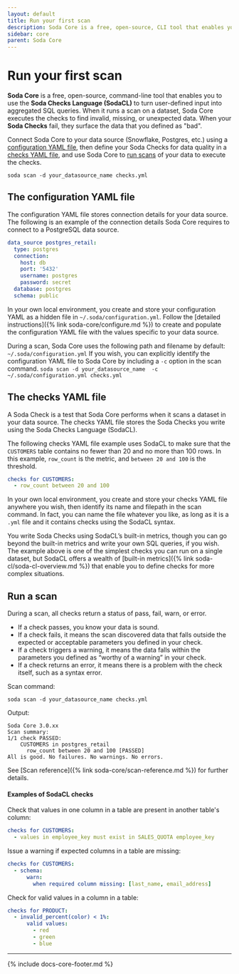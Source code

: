 ```yaml
---
layout: default
title: Run your first scan
description: Soda Core is a free, open-source, CLI tool that enables you to discover bad data. Use this tutorial for a hands-on learning experience with Soda Core.
sidebar: core
parent: Soda Core 
---
```


# Run your first scan 

**Soda Core** is a free, open-source, command-line tool that enables you to use the **Soda Checks Language (SodaCL)** to turn user-defined input into aggregated SQL queries. When it runs a scan on a dataset, Soda Core executes the checks to find invalid, missing, or unexpected data. When your **Soda Checks** fail, they surface the data that you defined as "bad".

Connect Soda Core to your data source (Snowflake, Postgres, etc.) using a [configuration YAML file](#the-configuration-yaml-file), then define your Soda Checks for data quality in a [checks YAML file](#the-checks-yaml-file), and use Soda Core to [run scans](#run-a-scan) of your data to execute the checks. 

```shell
soda scan -d your_datasource_name checks.yml
```


## The configuration YAML file

The configuration YAML file stores connection details for your data source. The following is an example of the connection details Soda Core requires to connect to a PostgreSQL data source. 
```yaml
data_source postgres_retail:
  type: postgres
  connection:
    host: db
    port: '5432'
    username: postgres
    password: secret
  database: postgres
  schema: public
```

In your own local environment, you create and store your configuration YAML as a hidden file in `~/.soda/configuration.yml`. Follow the [detailed instructions]({% link soda-core/configure.md %}) to create and populate the configuration YAML file with the values specific to your data source.

During a scan, Soda Core uses the following path and filename by default: `~/.soda/configuration.yml`  If you wish, you can explicitly identify the configuration YAML file to Soda Core by including a `-c` option in the scan command.
`soda scan -d your_datasource_name  -c ~/.soda/configuration.yml checks.yml`


## The checks YAML file

A Soda Check is a test that Soda Core performs when it scans a dataset in your data source. The checks YAML file stores the Soda Checks you write using the Soda Checks Language (SodaCL). 

The following checks YAML file example uses SodaCL to make sure that the `CUSTOMERS` table contains no fewer than 20 and no more than 100 rows. In this example, `row_count` is the metric, and `between 20 and 100` is the threshold. 

```yaml
checks for CUSTOMERS:
  - row_count between 20 and 100
```

In your own local environment, you create and store your checks YAML file anywhere you wish, then identify its name and filepath in the scan command. In fact, you can name the file whatever you like, as long as it is a `.yml` file and it contains checks using the SodaCL syntax.

You write Soda Checks using SodaCL’s built-in metrics, though you can go beyond the built-in metrics and write your own SQL queries, if you wish. The example above is one of the simplest checks you can run on a single dataset, but SodaCL offers a wealth of [built-in metrics]({% link soda-cl/soda-cl-overview.md %}) that enable you to define checks for more complex situations.

## Run a scan

During a scan, all checks return a status of pass, fail, warn, or error.

* If a check passes, you know your data is sound.
* If a check fails, it means the scan discovered data that falls outside the expected or acceptable parameters you defined in your check.
* If a check triggers a warning, it means the data falls within the parameters you defined as “worthy of a warning” in your check.
* If a check returns an error, it means there is a problem with the check itself, such as a syntax error.

Scan command:
```shell
soda scan -d your_datasource_name checks.yml
```
Output:
```shell
Soda Core 3.0.xx
Scan summary:
1/1 check PASSED: 
    CUSTOMERS in postgres_retail
      row_count between 20 and 100 [PASSED]
All is good. No failures. No warnings. No errors.
```

See [Scan reference]({% link soda-core/scan-reference.md %}) for further details.


#### Examples of SodaCL checks

Check that values in one column in a table are present in another table's column:
```yaml
checks for CUSTOMERS:
  - values in employee_key must exist in SALES_QUOTA employee_key
```

Issue a warning if expected columns in a table are missing:
```yaml
checks for CUSTOMERS:
  - schema:
      warn:
        when required column missing: [last_name, email_address]
```

Check for valid values in a column in a table:
```yaml
checks for PRODUCT:
  - invalid_percent(color) < 1%:
      valid values:
        - red
        - green
        - blue
```


---
{% include docs-core-footer.md %}
